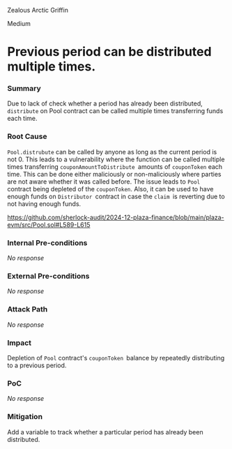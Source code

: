 Zealous Arctic Griffin

Medium

# Previous period can be distributed multiple times.

### Summary

Due to lack of check whether a period has already been distributed, `distribute` on Pool contract can be called multiple times transferring funds each time.

### Root Cause

`Pool.distrubute` can be called by anyone as long as the current period is not 0. This leads to a vulnerability where the function can be called multiple times transferring `couponAmountToDistribute `amounts of `couponToken`  each time. This can be done either maliciously or non-maliciously where parties are not aware whether it was called before. The issue leads to `Pool `contract being depleted of the `couponToken`. Also, it can be used to have enough funds on `Distributor `contract in case the `claim `is reverting due to not having enough funds. 

https://github.com/sherlock-audit/2024-12-plaza-finance/blob/main/plaza-evm/src/Pool.sol#L589-L615

### Internal Pre-conditions

_No response_

### External Pre-conditions

_No response_

### Attack Path

_No response_

### Impact

Depletion of `Pool` contract's `couponToken `balance by repeatedly distributing to a previous period.

### PoC

_No response_

### Mitigation

Add a variable to track whether a particular period has already been distributed.
